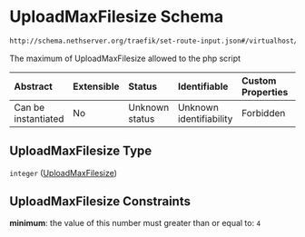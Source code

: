 # UploadMaxFilesize Schema

```txt
http://schema.nethserver.org/traefik/set-route-input.json#/virtualhost/items/items/properties/UploadMaxFilesize
```

The maximum of UploadMaxFilesize allowed to the php script

| Abstract            | Extensible | Status         | Identifiable            | Custom Properties | Additional Properties | Access Restrictions | Defined In                                                                    |
| :------------------ | :--------- | :------------- | :---------------------- | :---------------- | :-------------------- | :------------------ | :---------------------------------------------------------------------------- |
| Can be instantiated | No         | Unknown status | Unknown identifiability | Forbidden         | Allowed               | none                | [set-route-input.json\*](traefik/set-route-input.json "open original schema") |

## UploadMaxFilesize Type

`integer` ([UploadMaxFilesize](set-route-input-virtualhost-items-items-properties-uploadmaxfilesize.md))

## UploadMaxFilesize Constraints

**minimum**: the value of this number must greater than or equal to: `4`

